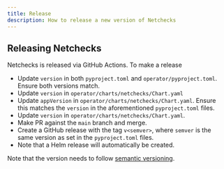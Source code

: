 ```yaml
---
title: Release
description: How to release a new version of Netchecks
---
```


## Releasing Netchecks

Netchecks is released via GitHub Actions. To make a release

- Update `version` in both `pyproject.toml` and `operator/pyproject.toml`. Ensure both versions match.
- Update `version` in `operator/charts/netchecks/Chart.yaml`
- Update `appVersion` in `operator/charts/netchecks/Chart.yaml`. Ensure this matches the `version` in the aforementioned `pyproject.toml` files.
- Update `version` in `operator/charts/netchecks/Chart.yaml`.
- Make PR against the `main` branch and merge.
- Create a GitHub release with the tag `v<semver>`, where `semver` is the same version as set in the `pyproject.toml` files.
- Note that a Helm release will automatically be created.

Note that the version needs to follow [semantic versioning](https://semver.org/).
